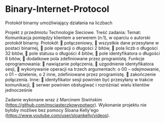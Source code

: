 # Binary-Internet-Protocol
Protokół binarny umożliwiający działania na liczbach


Projekt z przedmiotu Technologie Sieciowe.
Treść zadania:
  Temat: Komunikacja pomiędzy klientem a serwerem (n:1), w oparciu o autorski protokół binarny.
     Protokół:
         połączeniowy,
         wszystkie dane przesyłane w postaci binarnej,
         pole operacji o długości 2 bitów,
         pola liczb o długości 32 bitów,
         pole statusu o długości 4 bitów,
         pole identyfikatora o długości 6 bitów,
         dodatkowe pola zdefiniowane przez programistę.
      Funkcje oprogramowania:
         nawiązanie połączenia,
         uzgodnienie identyfikatora sesji,
         wykonywanie operacji na trzech argumentach:
            o 00 – odejmowanie,
            o 01 – dzielenie,
            o 2 inne, zdefiniowane przez programistę.
         zakończenie połączenia.
       Inne:
         identyfikator sesji powinien być przesyłany w trakcie komunikacji,
         serwer powinien obsługiwać i rozróżniać wielu klientów jednocześnie
        
Zadanie wykonane wraz z Marcinem Siwińskim (https://github.com/msciasteczkowypotwor).
Wykonanie projektu nie byłoby możliwe bez pomocy Sloana Kelly'ego (https://www.youtube.com/user/sloankelly/videos).
